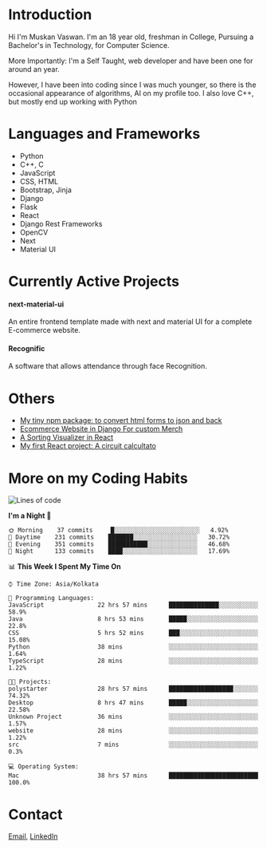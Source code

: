 <!-- - I’m currently working on:
&nbsp;&nbsp;&nbsp;&nbsp;&nbsp;&nbsp; *Circuits*[https://muskanvaswan.github.io/circuits] which, as the name suggests,  is a calculator for solving circuits with ease. This is my first React project
#### I’m currently learning : 
&nbsp;&nbsp;&nbsp;&nbsp;&nbsp;&nbsp; React.js
#### Ask me about:
&nbsp;&nbsp;&nbsp;&nbsp;&nbsp;&nbsp; Anything
#### How to reach me:
&nbsp;&nbsp;&nbsp;&nbsp;&nbsp;&nbsp; Email[mailto:muskanvaswan@gmail.com] LinkedIn[https://www.linkedin.com/in/muskan-vaswan?lipi=urn%3Ali%3Apage%3Ad_flagship3_profile_view_base_contact_details%3B%2FQpdlv5fQ12Ru4DkW2TysA%3D%3D]
#### Pronouns:
&nbsp;&nbsp;&nbsp;&nbsp;&nbsp;&nbsp; Her -->

# Introduction
Hi I'm Muskan Vaswan.
I'm an 18 year old,
freshman in College,
Pursuing a Bachelor's in Technology, for Computer Science.

More Importantly: I'm a Self Taught, web developer and have been one for around an year.

However, I have been into coding since I was much younger, so there is the occasional appearance of algorithms, AI on my profile too. I also love C++, but mostly end up working with Python


# Languages and Frameworks

- Python
- C++, C
- JavaScript
- CSS, HTML 
- Bootstrap, Jinja
- Django
- Flask
- React 
- Django Rest Frameworks
- OpenCV
- Next
- Material UI

# Currently Active Projects

#### next-material-ui
An entire frontend template made with next and material UI for a complete E-commerce website.

#### Recognific
A software that allows attendance through face Recognition.

# Others
- [My tiny npm package: to convert html forms to json and back](https://www.npmjs.com/package/forms-dynamically)
- [Ecommerce Website in Django For custom Merch](https://merch-commerce.herokuapp.com/)
- [A Sorting Visualizer in React](https://muskanvaswan.github.io/SortingVisualizer/)
- [My first React project: A circuit calcultato](https://muskanvaswan.github.io/circuits)

# More on my Coding Habits

<!--START_SECTION:waka-->
![Lines of code](https://img.shields.io/badge/From%20Hello%20World%20I%27ve%20Written-184283%20lines%20of%20code-blue)

**I'm a Night 🦉** 

```text
🌞 Morning    37 commits     █░░░░░░░░░░░░░░░░░░░░░░░░   4.92% 
🌆 Daytime    231 commits    ███████░░░░░░░░░░░░░░░░░░   30.72% 
🌃 Evening    351 commits    ███████████░░░░░░░░░░░░░░   46.68% 
🌙 Night      133 commits    ████░░░░░░░░░░░░░░░░░░░░░   17.69%

```


📊 **This Week I Spent My Time On** 

```text
⌚︎ Time Zone: Asia/Kolkata

💬 Programming Languages: 
JavaScript               22 hrs 57 mins      ██████████████░░░░░░░░░░░   58.9% 
Java                     8 hrs 53 mins       █████░░░░░░░░░░░░░░░░░░░░   22.8% 
CSS                      5 hrs 52 mins       ███░░░░░░░░░░░░░░░░░░░░░░   15.08% 
Python                   38 mins             ░░░░░░░░░░░░░░░░░░░░░░░░░   1.64% 
TypeScript               28 mins             ░░░░░░░░░░░░░░░░░░░░░░░░░   1.22%

🐱‍💻 Projects: 
polystarter              28 hrs 57 mins      ██████████████████░░░░░░░   74.32% 
Desktop                  8 hrs 47 mins       █████░░░░░░░░░░░░░░░░░░░░   22.58% 
Unknown Project          36 mins             ░░░░░░░░░░░░░░░░░░░░░░░░░   1.57% 
website                  28 mins             ░░░░░░░░░░░░░░░░░░░░░░░░░   1.22% 
src                      7 mins              ░░░░░░░░░░░░░░░░░░░░░░░░░   0.3%

💻 Operating System: 
Mac                      38 hrs 57 mins      █████████████████████████   100.0%

```


<!--END_SECTION:waka-->

# Contact

[Email](mailto:muskanvaswan@gmail.com), [LinkedIn](https://www.linkedin.com/in/muskan-vaswan?lipi=urn%3Ali%3Apage%3Ad_flagship3_profile_view_base_contact_details%3B%2FQpdlv5fQ12Ru4DkW2TysA%3D%3D)




